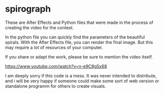 # spirograph
These are After Effects and Python files that were made in the process of creating the video for the contest. 

In the python file you can quickly find the parameters of the beautiful spirals. With the After Effects file, you can render the final image. But this may require a lot of resources of your computer.

If you share or adapt the work, please be sure to mention the video itself.

https://www.youtube.com/watch?v=n-e9C8g5x68

I am deeply sorry if this code is a mess. It was never intended to distribute, and i will be very happy if someone could make some sort of web version or standalone programm for others to create visuals.
